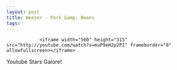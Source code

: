 ```yaml
---
layout: post
title: Weezer - Pork &amp; Beans
tags:
---
```



                <iframe width="560" height="315" src="http://youtube.com/watch?v=muP9eH2p2PI" frameborder="0" allowfullscreen></iframe>
<p>Youtube Stars Galore!</p>
